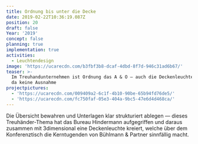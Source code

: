 ```yaml
---
title: Ordnung bis unter die Decke
date: 2019-02-22T10:36:19.087Z
position: 20
draft: false
Year: '2019'
concept: false
planning: true
implementation: true
activities:
  - Leuchtendesign
image: 'https://ucarecdn.com/b3fbf3b8-dcaf-4dbd-8f7d-946c31ad6b67/'
teaser: >-
  Im Treuhandunternehmen ist Ordnung das A & O — auch die Deckenleuchten machen
  da keine Ausnahme
projectpictures:
  - 'https://ucarecdn.com/009409a2-6c1f-4b10-90be-65b94fd76de5/'
  - 'https://ucarecdn.com/fc750faf-05e3-404a-9bc5-47e6d4d468ca/'
---
```

Die Übersicht bewahren und Unterlagen klar strukturiert ablegen — dieses Treuhänder-Thema hat das Bureau Hindermann aufgegriffen und daraus zusammen mit 3dimensional eine Deckenleuchte kreiert, welche über dem Konferenztisch die Kerntugenden von Bühlmann & Partner sinnfällig macht.
